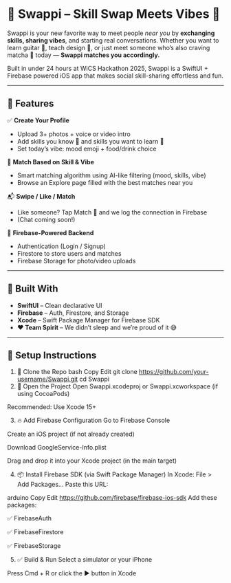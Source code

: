 # 🌟 Swappi – Skill Swap Meets Vibes 🌈

Swappi is your new favorite way to meet people *near you* by **exchanging skills, sharing vibes**, and starting real conversations. Whether you want to learn guitar 🎸, teach design 🎨, or just meet someone who’s also craving matcha 🍵 today — **Swappi matches you accordingly.**

Built in under 24 hours at WiCS Hackathon 2025, Swappi is a SwiftUI + Firebase powered iOS app that makes social skill-sharing effortless and fun.

---

## 🚀 Features

✅ **Create Your Profile**
- Upload 3+ photos + voice or video intro
- Add skills you know 🧠 and skills you want to learn 🎯
- Set today’s vibe: mood emoji + food/drink choice

🤝 **Match Based on Skill & Vibe**
- Smart matching algorithm using AI-like filtering (mood, skills, vibe)
- Browse an Explore page filled with the best matches near you

📬 **Swipe / Like / Match**
- Like someone? Tap Match 🤝 and we log the connection in Firebase
- (Chat coming soon!)

📂 **Firebase-Powered Backend**
- Authentication (Login / Signup)
- Firestore to store users and matches
- Firebase Storage for photo/video uploads

---

## 📱 Built With

- **SwiftUI** – Clean declarative UI
- **Firebase** – Auth, Firestore, and Storage
- **Xcode** – Swift Package Manager for Firebase SDK
- **❤️ Team Spirit** – We didn’t sleep and we’re proud of it 😅

---

## 🔧 Setup Instructions
1. 🚀 Clone the Repo
bash
Copy
Edit
git clone https://github.com/your-username/Swappi.git
cd Swappi
2. 📂 Open the Project
Open Swappi.xcodeproj or Swappi.xcworkspace (if using CocoaPods)

Recommended: Use Xcode 15+

3. 🔥 Add Firebase Configuration
Go to Firebase Console

Create an iOS project (if not already created)

Download GoogleService-Info.plist

Drag and drop it into your Xcode project (in the main target)

4. 📦 Install Firebase SDK (via Swift Package Manager)
In Xcode:
File > Add Packages...
Paste this URL:

arduino
Copy
Edit
https://github.com/firebase/firebase-ios-sdk
Add these packages:

✅ FirebaseAuth

✅ FirebaseFirestore

✅ FirebaseStorage

5. ✅ Build & Run
Select a simulator or your iPhone

Press Cmd + R or click the ▶️ button in Xcode
